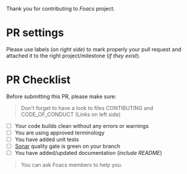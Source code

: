 Thank you for contributing to _Foacs_ project.

# PR settings
Please use labels (_on right side_) to mark properly your pull request and attached it to the right project/milestone (_if they exist_).

# PR Checklist
Before submitting this PR, please make sure:
> Don't forget to have a look to files CONTIBUTING and CODE_OF_CONDUCT (Links on left side)

- [ ] Your code builds clean without any errors or warnings
- [ ] You are using approved terminology
- [ ] You have added unit tests
- [ ] [Sonar](https://sonarcloud.io/dashboard?id=Foacs_ribz) quality gate is green on your branch
- [ ] You have added/updated documentation (_include README_)

>You can ask Foacs members to help you.
